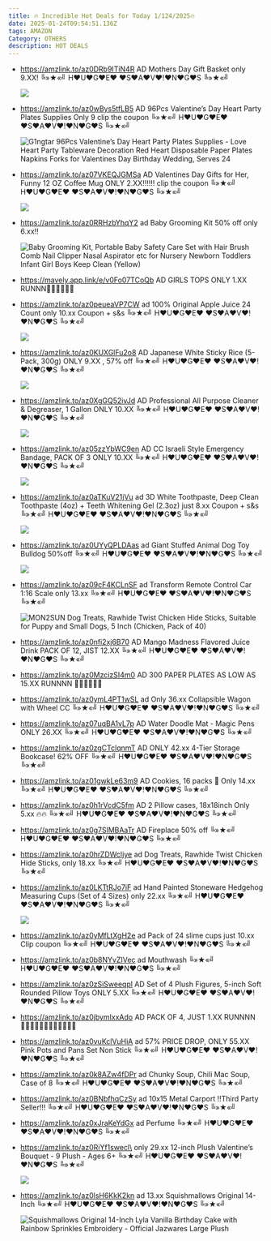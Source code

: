 ```yaml
---
title: 🔥 Incredible Hot Deals for Today 1/124/2025🔥
date: 2025-01-24T09:54:51.136Z
tags: AMAZON
Category: OTHERS
description: HOT DEALS
---
```

* https://amzlink.to/az0DRb9ITiN4R   AD
  Mothers Day Gift Basket only 9.XX! 
  ╚»★«╝ H♥U♥G♥E♥ ♥S♥A♥V♥!♥N♥G♥S ╚»★«╝   <!--StartFragment-->

  ![](https://m.media-amazon.com/images/I/81Lf9NUU+9L._SL1500_.jpg)
* https://amzlink.to/az0wBys5tfLB5   AD
  96Pcs Valentine’s Day Heart Party Plates Supplies Only 9
  clip the coupon 
  ╚»★«╝ H♥U♥G♥E♥ ♥S♥A♥V♥!♥N♥G♥S ╚»★«╝   <!--StartFragment-->

  ![G1ngtar 96Pcs Valentine’s Day Heart Party Plates Supplies - Love Heart Party Tableware Decoration Red Heart Disposable Paper Plates Napkins Forks for Valentines Day Birthday Wedding, Serves 24](https://m.media-amazon.com/images/I/8162jw8S3ML.__AC_SX300_SY300_QL70_FMwebp_.jpg)
* https://amzlink.to/az07VKEQJGMSa    AD
  Valentines Day Gifts for Her, Funny 12 OZ Coffee Mug ONLY 2.XX‼‼‼
  clip the coupon 
  ╚»★«╝ H♥U♥G♥E♥ ♥S♥A♥V♥!♥N♥G♥S ╚»★«╝   <!--StartFragment-->

  ![](https://m.media-amazon.com/images/I/61l9Ba5UbOL._AC_SL1500_.jpg)

  <!--EndFragment-->
* https://amzlink.to/az0RRHzbYhqY2   ad
  Baby Grooming Kit 50% off only 6.xx‼<!--StartFragment-->

  ![Baby Grooming Kit, Portable Baby Safety Care Set with Hair Brush Comb Nail Clipper Nasal Aspirator etc for Nursery Newborn Toddlers Infant Girl Boys Keep Clean (Yellow)](https://m.media-amazon.com/images/I/71qi1Z0ujSL.__AC_SX300_SY300_QL70_FMwebp_.jpg)

  <!--EndFragment-->
* https://mavely.app.link/e/v0Fo07TCoQb    AD
  GIRLS TOPS ONLY 1.XX RUNNN🏃‍♂🏃‍♂🧒🧑
* https://amzlink.to/az0peueaVP7CW  ad
  100% Original Apple Juice 24 Count only 10.xx
  Coupon + s&s
  ╚»★«╝ H♥U♥G♥E♥ ♥S♥A♥V♥!♥N♥G♥S ╚»★«╝   <!--StartFragment-->

  ![](https://m.media-amazon.com/images/I/81Wz2bDp5wS._SL1500_.jpg)

  <!--EndFragment-->
* https://amzlink.to/az0KUXGlFu2o8   AD
  Japanese White Sticky Rice (5-Pack, 300g)  ONLY 9.XX , 57% off
  ╚»★«╝ H♥U♥G♥E♥ ♥S♥A♥V♥!♥N♥G♥S ╚»★«╝  <!--StartFragment-->

  ![](https://m.media-amazon.com/images/I/81WKzD2rEBL._SL1500_.jpg)

  <!--EndFragment--> 
* https://amzlink.to/az0XgGQ52ivJd  AD
  Professional All Purpose Cleaner & Degreaser, 1 Gallon  ONLY 10.XX
  ╚»★«╝ H♥U♥G♥E♥ ♥S♥A♥V♥!♥N♥G♥S ╚»★«╝   <!--StartFragment-->

  ![](https://m.media-amazon.com/images/I/718-F-3K6WL._AC_SL1500_.jpg)

  <!--EndFragment-->
* https://amzlink.to/az05zzYbWC9en   AD
  CC
  Israeli Style Emergency Bandage, PACK OF 3 ONLY 10.XX
  ╚»★«╝ H♥U♥G♥E♥ ♥S♥A♥V♥!♥N♥G♥S ╚»★«╝   <!--StartFragment-->

  ![](https://m.media-amazon.com/images/I/71uSqBmxxUL._AC_SL1500_.jpg)

  <!--EndFragment-->
* https://amzlink.to/az0aTKuV21jVu   ad
  3D White Toothpaste, Deep Clean Toothpaste (4oz) + Teeth Whitening Gel (2.3oz) just 8.xx
  Coupon + s&s
  ╚»★«╝ H♥U♥G♥E♥ ♥S♥A♥V♥!♥N♥G♥S ╚»★«╝   <!--StartFragment-->

  ![](https://m.media-amazon.com/images/I/714F-64l9HL._SL1500_.jpg)

  <!--EndFragment-->
* https://amzlink.to/az0UYyQPLDAas   ad
  Giant Stuffed Animal Dog Toy Bulldog 50%off
  ╚»★«╝ H♥U♥G♥E♥ ♥S♥A♥V♥!♥N♥G♥S ╚»★«╝   <!--StartFragment-->

  ![](https://m.media-amazon.com/images/I/81CTdFmwfEL._AC_SL1500_.jpg)

  <!--EndFragment-->
* https://amzlink.to/az09cF4KCLnSF  ad
  Transform Remote Control Car 1:16 Scale  only 13.xx
  ╚»★«╝ H♥U♥G♥E♥ ♥S♥A♥V♥!♥N♥G♥S ╚»★«╝   <!--StartFragment-->

  ![MON2SUN Dog Treats, Rawhide Twist Chicken Hide Sticks, Suitable for Puppy and Small Dogs, 5 Inch (Chicken, Pack of 40)](https://m.media-amazon.com/images/I/71CV+L7I60L._AC_SY300_SX300_PQ37_.jpg)

  <!--EndFragment-->
* https://amzlink.to/az0nfi2xj6B70  AD
  Mango Madness Flavored Juice Drink 
  PACK OF 12, JIST 12.XX
  ╚»★«╝ H♥U♥G♥E♥ ♥S♥A♥V♥!♥N♥G♥S ╚»★«╝   
* https://amzlink.to/az0MzcizSI4m0   AD
  300 PAPER PLATES AS LOW AS 15.XX
  RUNNNN 🏃‍♀🏃‍♀🏃‍♀
* https://amzlink.to/az0ymL4PT1wSL   ad
  Only 36.xx Collapsible Wagon with Wheel
  CC
  ╚»★«╝ H♥U♥G♥E♥ ♥S♥A♥V♥!♥N♥G♥S ╚»★«╝   
* https://amzlink.to/az07uqBA1vL7p   AD
  Water Doodle Mat - Magic Pens   ONLY 26.XX
  ╚»★«╝ H♥U♥G♥E♥ ♥S♥A♥V♥!♥N♥G♥S ╚»★«╝   
* https://amzlink.to/az0zgCTclqnmT   AD
  ONLY 42.xx 4-Tier Storage Bookcase! 62% OFF
  ╚»★«╝ H♥U♥G♥E♥ ♥S♥A♥V♥!♥N♥G♥S ╚»★«╝   
* https://amzlink.to/az01gwkLe63m9   AD
  Cookies, 16 packs 🍪 
  Only 14.xx
  ╚»★«╝ H♥U♥G♥E♥ ♥S♥A♥V♥!♥N♥G♥S ╚»★«╝   
* https://amzlink.to/az0h1rVcdC5fm    AD
  2 Pillow cases, 18x18inch
  Only 5.xx  🔥🔥
  ╚»★«╝ H♥U♥G♥E♥ ♥S♥A♥V♥!♥N♥G♥S ╚»★«╝   
* https://amzlink.to/az0g7SlMBAaTr   AD
  Fireplace 50% off
  ╚»★«╝ H♥U♥G♥E♥ ♥S♥A♥V♥!♥N♥G♥S ╚»★«╝   
* https://amzlink.to/az0hrZDWcIjye   ad
  Dog Treats, Rawhide Twist Chicken Hide Sticks,   only 18.xx
  ╚»★«╝ H♥U♥G♥E♥ ♥S♥A♥V♥!♥N♥G♥S ╚»★«╝   
* https://amzlink.to/az0LKTtRJo7iF   ad
  Hand Painted Stoneware Hedgehog Measuring Cups (Set of 4 Sizes)   only 22.xx
  ╚»★«╝ H♥U♥G♥E♥ ♥S♥A♥V♥!♥N♥G♥S ╚»★«╝   <!--StartFragment-->

  ![](https://m.media-amazon.com/images/I/61R72QLo9YL._AC_SL1500_.jpg)

  <!--EndFragment-->
* https://amzlink.to/az0yMfLtXgH2e   ad
  Pack of 24 slime cups just 10.xx
  Clip coupon
  ╚»★«╝ H♥U♥G♥E♥ ♥S♥A♥V♥!♥N♥G♥S ╚»★«╝   
* https://amzlink.to/az0b8NYvZIVec   ad
  Mouthwash 
  ╚»★«╝ H♥U♥G♥E♥ ♥S♥A♥V♥!♥N♥G♥S ╚»★«╝   
* https://amzlink.to/az0zSiSweeqpl   AD
  Set of 4 Plush Figures, 5-inch Soft Rounded Pillow Toys  ONLY 5.XX
  ╚»★«╝ H♥U♥G♥E♥ ♥S♥A♥V♥!♥N♥G♥S ╚»★«╝   
* https://amzlink.to/az0jbymIxxAdo    AD
  PACK OF 4, JUST 1.XX RUNNNN 🏃‍♂🏃‍♂🏃‍♂🏃‍♂🏃‍♂🏃‍♂
* https://amzlink.to/az0vuKclVuHiA   ad
  57% PRICE DROP, ONLY 55.XX
  Pink Pots and Pans Set Non Stick
  ╚»★«╝ H♥U♥G♥E♥ ♥S♥A♥V♥!♥N♥G♥S ╚»★«╝   
* https://amzlink.to/az0k8AZw4fDPr  ad
  Chunky Soup, Chili Mac Soup, Case of 8
  ╚»★«╝ H♥U♥G♥E♥ ♥S♥A♥V♥!♥N♥G♥S ╚»★«╝   
* https://amzlink.to/az0BNbfhqCzSy   ad
  10x15 Metal Carport !!Third Party Seller!!!
  ╚»★«╝ H♥U♥G♥E♥ ♥S♥A♥V♥!♥N♥G♥S ╚»★«╝   
* https://amzlink.to/az0xJraKeYdGx   ad
  Perfume
  ╚»★«╝ H♥U♥G♥E♥ ♥S♥A♥V♥!♥N♥G♥S ╚»★«╝   
* https://amzlink.to/az0RiYf1swecl\
  only 29.xx
  12-inch Plush Valentine’s Bouquet - 9 Plush - Ages 6+ 
  ╚»★«╝ H♥U♥G♥E♥ ♥S♥A♥V♥!♥N♥G♥S ╚»★«╝   <!--StartFragment-->

  ![](https://m.media-amazon.com/images/I/81k7Q8mFBPL._AC_SL1500_.jpg)

  <!--EndFragment-->
* https://amzlink.to/az0lsH6KkK2kn   ad
  13.xx 
  Squishmallows Original 14-Inch 
  ╚»★«╝ H♥U♥G♥E♥ ♥S♥A♥V♥!♥N♥G♥S ╚»★«╝<!--StartFragment-->

  ![Squishmallows Original 14-Inch Lyla Vanilla Birthday Cake with Rainbow Sprinkles Embroidery - Official Jazwares Large Plush](https://m.media-amazon.com/images/I/61df3pGh6GL.__AC_SX300_SY300_QL70_FMwebp_.jpg)

  <!--EndFragment-->